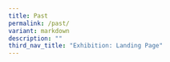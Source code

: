 ```yaml
---
title: Past
permalink: /past/
variant: markdown
description: ""
third_nav_title: "Exhibition: Landing Page"
---
```

